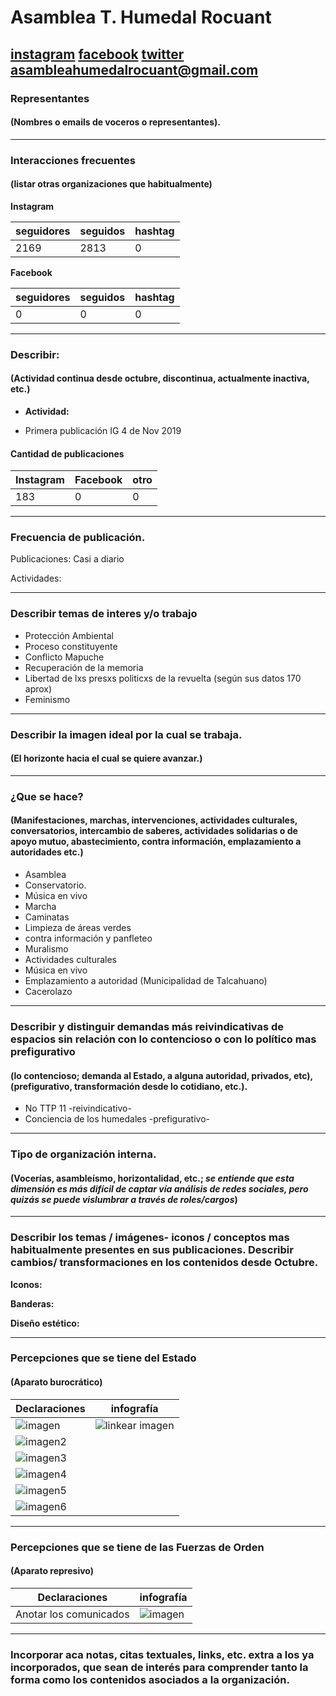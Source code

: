# Asamblea T. Humedal Rocuant

[instagram](https://www.instagram.com/asambleahumedalrocuant/)
[facebook](https://www.facebook.com/Asambleahumedalrocuant)
[twitter]()
<asambleahumedalrocuant@gmail.com>
---

### Representantes
#### (Nombres o emails de voceros o representantes).

---
### Interacciones frecuentes
#### (listar otras organizaciones que habitualmente)

**Instagram**

| seguidores | seguidos | hashtag |
|---|---|---|
|2169|2813|0|

**Facebook**

| seguidores | seguidos | hashtag |
|---|---|---|
|0|0|0|

---
### Describir:
#### (Actividad continua desde octubre, discontinua, actualmente inactiva, etc.)

* **Actividad:**  

* Primera publicación IG 4 de Nov 2019

#### Cantidad de publicaciones
| Instagram | Facebook | otro |
|---|---|---|
|183|0|0|

---
### Frecuencia de publicación.

Publicaciones: Casi a diario

Actividades:

---
### Describir temas de interes y/o trabajo

* Protección Ambiental
* Proceso constituyente
* Conflicto Mapuche
* Recuperación de la memoria
* Libertad de lxs presxs politicxs de la revuelta (según sus datos 170 aprox)
* Feminismo

---
### Describir la imagen ideal por la cual se trabaja.
#### (El horizonte hacia el cual se quiere avanzar.)

---
### ¿Que se hace?
#### (Manifestaciones, marchas, intervenciones, actividades culturales, conversatorios, intercambio de saberes, actividades solidarias o de apoyo mutuo, abastecimiento, contra información, emplazamiento a autoridades etc.)

* Asamblea
* Conservatorio.
* Música en vivo
* Marcha
* Caminatas
* Limpieza de áreas verdes  
* contra información y panfleteo
* Muralismo
* Actividades culturales
* Música en vivo
* Emplazamiento a autoridad (Municipalidad de Talcahuano)
* Cacerolazo 

---
### Describir y distinguir demandas más reivindicativas de espacios sin relación con lo contencioso o con lo político mas prefigurativo
#### (lo contencioso; demanda al Estado, a alguna autoridad, privados, etc), (prefigurativo, transformación desde lo cotidiano, etc.).

* No TTP 11 -reivindicativo-
* Conciencia de los humedales -prefigurativo-

---
### Tipo de organización interna.
#### (Vocerías, asambleísmo, horizontalidad, etc.; *se entiende que esta dimensión es más difícil de captar vía análisis de redes sociales, pero quizás se puede vislumbrar a través de roles/cargos*)

---
### Describir los temas / imágenes- iconos / conceptos mas habitualmente presentes en sus publicaciones. Describir cambios/ transformaciones en los contenidos desde Octubre.

**Iconos:**

**Banderas:**

**Diseño estético:**

>

---
### Percepciones que se tiene del Estado
#### (Aparato burocrático)

| Declaraciones | infografía | 
|---|---|
|![imagen](103140795_188359882626294_5514518915929415601_n.jpg) | ![linkear imagen]() |
|![imagen2](103191408_841342436355362_5727153335542201034_n.jpg) ||
|![imagen3](103301769_555983298355068_6140351940107985445_n.jpg) ||
|![imagen4](103362759_599054067408036_3084920963516079622_n.jpg) ||
|![imagen5](103732573_887461001748885_429017950437419829_n.jpg) ||
|![imagen6](103534244_3068692063224605_289027703355177816_n.jpg) ||


---
### Percepciones que se tiene de las Fuerzas de Orden
#### (Aparato represivo)

| Declaraciones | infografía | 
|---|---|
|Anotar los comunicados | ![imagen]() |

---
### Incorporar aca notas, citas textuales, links, etc. extra a los ya incorporados, que sean de interés para comprender tanto la forma como los contenidos asociados a la organización.

